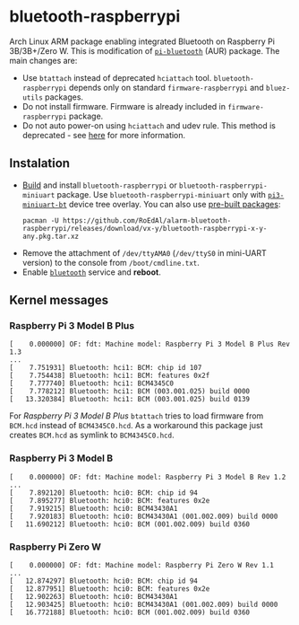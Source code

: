 # bluetooth-raspberrypi

Arch Linux ARM package enabling integrated Bluetooth on Raspberry Pi 3B/3B+/Zero W.
This is modification of [`pi-bluetooth`](//aur.archlinux.org/packages/pi-bluetooth/) (AUR) package.
The main changes are:

* Use `btattach` instead of deprecated `hciattach` tool.
  `bluetooth-raspberrypi` depends only on standard `firmware-raspberrypi` and `bluez-utils` packages.
* Do not install firmware. Firmware is already included in `firmware-raspberrypi` package.
* Do not auto power-on using `hciattach` and udev rule.
  This method is deprecated - see [here](//wiki.archlinux.org/index.php/bluetooth#Auto_power-on_after_boot) for more information.
  
## Instalation

* [Build](//wiki.archlinux.org/index.php/Makepkg#Usage) and install
  `bluetooth-raspberrypi` or `bluetooth-raspberrypi-miniuart` package.
  Use `bluetooth-raspberrypi-miniuart` only with
  [`pi3-miniuart-bt`](//github.com/raspberrypi/firmware/blob/master/boot/overlays/README) device tree overlay.
  You can also use [pre-built packages](//github.com/RoEdAl/alarm-bluetooth-raspberrypi/releases):
  ````
  pacman -U https://github.com/RoEdAl/alarm-bluetooth-raspberrypi/releases/download/vx-y/bluetooth-raspberrypi-x-y-any.pkg.tar.xz
  ````
* Remove the attachment of `/dev/ttyAMA0` (`/dev/ttyS0` in mini-UART version)
  to the console from `/boot/cmdline.txt`.
* Enable [`bluetooth`](//wiki.archlinux.org/index.php/bluetooth) service and **reboot**.

## Kernel messages

### Raspberry Pi 3 Model B Plus

````
[    0.000000] OF: fdt: Machine model: Raspberry Pi 3 Model B Plus Rev 1.3
...
[    7.751931] Bluetooth: hci1: BCM: chip id 107
[    7.754438] Bluetooth: hci1: BCM: features 0x2f
[    7.777740] Bluetooth: hci1: BCM4345C0
[    7.778212] Bluetooth: hci1: BCM (003.001.025) build 0000
[   13.320384] Bluetooth: hci1: BCM (003.001.025) build 0139
````

For *Raspberry Pi 3 Model B Plus* `btattach` tries to load firmware  from `BCM.hcd` instead of `BCM4345C0.hcd`.
As a workaround this package just creates `BCM.hcd` as symlink to `BCM4345C0.hcd`.

### Raspberry Pi 3 Model B

````
[    0.000000] OF: fdt: Machine model: Raspberry Pi 3 Model B Rev 1.2
...
[    7.892120] Bluetooth: hci0: BCM: chip id 94
[    7.895277] Bluetooth: hci0: BCM: features 0x2e
[    7.919215] Bluetooth: hci0: BCM43430A1
[    7.920183] Bluetooth: hci0: BCM43430A1 (001.002.009) build 0000
[   11.690212] Bluetooth: hci0: BCM (001.002.009) build 0360
````

### Raspberry Pi Zero W

````
[    0.000000] OF: fdt: Machine model: Raspberry Pi Zero W Rev 1.1
...
[   12.874297] Bluetooth: hci0: BCM: chip id 94
[   12.877951] Bluetooth: hci0: BCM: features 0x2e
[   12.902263] Bluetooth: hci0: BCM43430A1
[   12.903425] Bluetooth: hci0: BCM43430A1 (001.002.009) build 0000
[   16.772188] Bluetooth: hci0: BCM (001.002.009) build 0360
````
